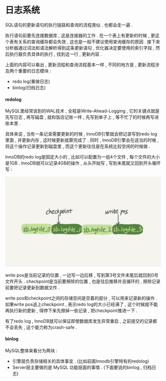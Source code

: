 # 日志系统

SQL语句的更新语句的执行链路和查询的流程类似 . 也都会走一遍 .

执行语句前要先连接数据库 , 这是连接器的工作 . 在一个表上有更新的时候 , 更这个表有关系的查询缓存都会失效 , 这也是一般不建议使用查询缓存的原因 . 接下来分析器通过词法和语法解析得到这条更新语句 , 优化器决定要使用的索引字段 , 然后执行器负责具体的执行 , 找到这一行 , 更新内容 .

上面的内容可以看出 , 更新流程和查询流程基本一样 , 不同的地方是 , 更新流程涉及两个重要的日志模块 :

* redo log\(重做日志\)
* binlog\(归档日志\)

#### redolog

MySQL里经常说到的WAL技术 , 全程是Write-Ahead-Logging , 它的关键点就是先写日志 , 再写磁盘 , 就和饭店记账一样 , 先写到单子上 , 等不忙了的时候再写进账本里 .

具体来说 , 当有一条记录需要更新的时候 , InnoDB引擎就会把记录写到redo log里面 , 并更新内存 , 这时候更新就算完成了 . 同时 , InnoDB引擎会在适当的时候 , 将这个操作记录更新到磁盘里 , 而这个更新往往是在系统比较空闲的时候做 .

InnoDB的redo log是固定大小的 , 比如可以配置为一组4个文件 , 每个文件的大小是1GB . InnoDB就可以记录4GB的操作 , 从头开始写 , 写到末尾就又回到开头循环写 :

![](/assets/redolog.png)

write pos是当前记录的位置 , 一边写一边后移 , 写到第3号文件末尾后就回到0号文件开头 . checkpoint是当前要擦除的位置 , 也是往后推移并且循环的 , 擦除记录前要把记录更新到数据文件 .

write pos和checkpoint之间的存储空间是空着的部分 , 可以用来记录新的操作 . 如果write pos追上checkpoint , 表示redo log的大小已经满了 , 这个时候就不能再执行新的更新 , 得停下来先擦掉一些记录 , 把checkpoint推进一下 .

有了redo log , InnoDB就可以保证即使数据库发生异常重启 , 之前提交的记录都不会丢失 , 这个能力称为crash-safe .

#### binlog

MySQL整体来看分为两块 : 

* 引擎层负责存储相关的具体事宜 . \(比如前面Innodb引擎特有的redolog\)
* Server层主要做的是 MySQL 功能层面的事情 . \(下面要说的binlog , 归档日志\)



